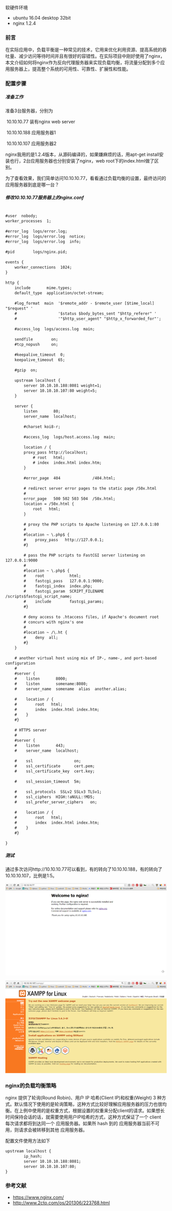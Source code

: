 软硬件环境


* ubuntu 16.04 desktop 32bit
* nginx 1.2.4

### 前言

在实际应用中，负载平衡是一种常见的技术，它用来优化利用资源、提高系统的吞吐量、减少访问等待时间并且有很好的容错性。在实际项目中刚好使用了nginx，本文介绍如何将nginx作为反向代理服务器来实现负载均衡，将流量分配到多个应用服务器上，提高整个系统的可用性、可靠性、扩展性和性能。

### 配置步骤

##### 准备工作

准备3台服务器，分别为

​	10.10.10.77 		装有nginx web server

​	10.10.10.188 		应用服务器1

​	10.10.10.107 		应用服务器2

nginx我用的是1.2.4版本，从源码编译的，如果嫌麻烦的话，用apt-get install安装也行，2台应用服务器也分别安装了nginx，web root下的index.html做了区别。

为了查看效果，我们简单访问10.10.10.77，看看通过负载均衡的设置，最终访问的应用服务器到底是哪一台？

##### 修改10.10.10.77服务器上的nginx.conf

```

#user  nobody;
worker_processes  1;

#error_log  logs/error.log;
#error_log  logs/error.log  notice;
#error_log  logs/error.log  info;

#pid        logs/nginx.pid;

events {
    worker_connections  1024;
}

http {
    include       mime.types;
    default_type  application/octet-stream;

    #log_format  main  '$remote_addr - $remote_user [$time_local] "$request" '
    #                  '$status $body_bytes_sent "$http_referer" '
    #                  '"$http_user_agent" "$http_x_forwarded_for"';

    #access_log  logs/access.log  main;

    sendfile        on;
    #tcp_nopush     on;

    #keepalive_timeout  0;
    keepalive_timeout  65;

    #gzip  on;

    upstream localhost {
		server 10.10.10.188:8081 weight=1;
		server 10.10.10.107:80 weight=5;
    }

    server {
        listen       80;
        server_name  localhost;

        #charset koi8-r;

        #access_log  logs/host.access.log  main;

        location / {
	    proxy_pass http://localhost;
            # root   html;
            # index  index.html index.htm;
        }

        #error_page  404              /404.html;

        # redirect server error pages to the static page /50x.html
        #
        error_page   500 502 503 504  /50x.html;
        location = /50x.html {
            root   html;
        }

        # proxy the PHP scripts to Apache listening on 127.0.0.1:80
        #
        #location ~ \.php$ {
        #    proxy_pass   http://127.0.0.1;
        #}

        # pass the PHP scripts to FastCGI server listening on 127.0.0.1:9000
        #
        #location ~ \.php$ {
        #    root           html;
        #    fastcgi_pass   127.0.0.1:9000;
        #    fastcgi_index  index.php;
        #    fastcgi_param  SCRIPT_FILENAME  /scripts$fastcgi_script_name;
        #    include        fastcgi_params;
        #}

        # deny access to .htaccess files, if Apache's document root
        # concurs with nginx's one
        #
        #location ~ /\.ht {
        #    deny  all;
        #}
    }

    # another virtual host using mix of IP-, name-, and port-based configuration
    #
    #server {
    #    listen       8000;
    #    listen       somename:8080;
    #    server_name  somename  alias  another.alias;

    #    location / {
    #        root   html;
    #        index  index.html index.htm;
    #    }
    #}

    # HTTPS server
    #
    #server {
    #    listen       443;
    #    server_name  localhost;

    #    ssl                  on;
    #    ssl_certificate      cert.pem;
    #    ssl_certificate_key  cert.key;

    #    ssl_session_timeout  5m;

    #    ssl_protocols  SSLv2 SSLv3 TLSv1;
    #    ssl_ciphers  HIGH:!aNULL:!MD5;
    #    ssl_prefer_server_ciphers   on;

    #    location / {
    #        root   html;
    #        index  index.html index.htm;
    #    }
    #}

}
```

##### 测试

通过多次访问http://10.10.10.77可以看到，有的转向了10.10.10.188，有的转向了10.10.10.107，比例是1:5。

![nginx_cdn_1](https://raw.githubusercontent.com/djstava/PostsCollection/master/images/linux/nginx/nginx_cdn_01.png)

![nginx_cdn_2](https://raw.githubusercontent.com/djstava/PostsCollection/master/images/linux/nginx/nginx_cdn_02.png)

###  nginx的负载均衡策略

nginx 提供了轮询(Round Robin)、用户 IP 哈希(Client IP)和权重(Weight) 3 种方式。默认情况下使用的是轮询策略，这种方式比较好理解应用服务器的压力也很均衡。在上例中使用的是权重方式，根据设置的权重来分配client的请求。如果想长时间保持会话的话，就需要使用用户IP哈希的方式，这种方式保证了一个 client 每次请求都将到达同一个 应用服务器。如果所 hash 到的 应用服务器当前不可用，则请求会被转移到其他 应用服务器。

配置文件使用方法如下

```
upstream localhost {
		ip_hash;
		server 10.10.10.188:8081;
		server 10.10.10.107:80;
}
```

### 参考文献

* <https://www.nginx.com/>
* <http://www.2cto.com/os/201306/223768.html>